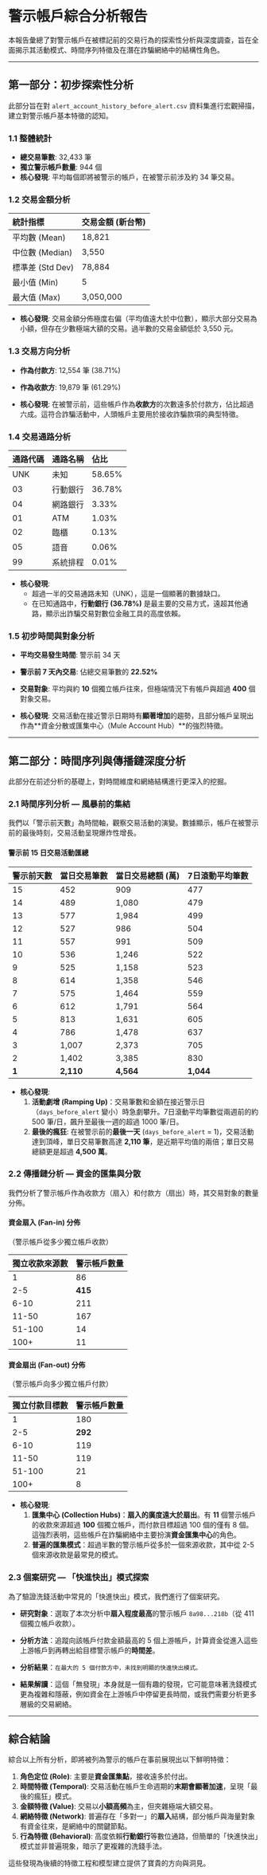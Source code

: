 # 警示帳戶綜合分析報告

本報告彙總了對警示帳戶在被標記前的交易行為的探索性分析與深度調查，旨在全面揭示其活動模式、時間序列特徵及在潛在詐騙網絡中的結構性角色。

---

## 第一部分：初步探索性分析

此部分旨在對 `alert_account_history_before_alert.csv` 資料集進行宏觀掃描，建立對警示帳戶基本特徵的認知。

### 1.1 整體統計

- **總交易筆數**: 32,433 筆
- **獨立警示帳戶數量**: 944 個
- **核心發現**: 平均每個即將被警示的帳戶，在被警示前涉及約 34 筆交易。

### 1.2 交易金額分析

| 統計指標 | 交易金額 (新台幣) |
| :--- | :--- |
| 平均數 (Mean) | 18,821 |
| 中位數 (Median) | 3,550 |
| 標準差 (Std Dev) | 78,884 |
| 最小值 (Min) | 5 |
| 最大值 (Max) | 3,050,000 |

- **核心發現**: 交易金額分佈極度右偏（平均值遠大於中位數），顯示大部分交易為小額，但存在少數極端大額的交易。過半數的交易金額低於 3,550 元。

### 1.3 交易方向分析

- **作為付款方**: 12,554 筆 (38.71%)
- **作為收款方**: 19,879 筆 (61.29%)

- **核心發現**: 在被警示前，這些帳戶作為**收款方**的次數遠多於付款方，佔比超過六成。這符合詐騙活動中，人頭帳戶主要用於接收詐騙款項的典型特徵。

### 1.4 交易通路分析

| 通路代碼 | 通路名稱 | 佔比 |
| :--- | :--- | :--- |
| UNK | 未知 | 58.65% |
| 03 | 行動銀行 | 36.78% |
| 04 | 網路銀行 | 3.33% |
| 01 | ATM | 1.03% |
| 02 | 臨櫃 | 0.13% |
| 05 | 語音 | 0.06% |
| 99 | 系統排程 | 0.01% |

- **核心發現**:
    - 超過一半的交易通路未知（UNK），這是一個顯著的數據缺口。
    - 在已知通路中，**行動銀行 (36.78%)** 是最主要的交易方式，遠超其他通路，顯示出詐騙交易對數位金融工具的高度依賴。

### 1.5 初步時間與對象分析

- **平均交易發生時間**: 警示前 34 天
- **警示前 7 天內交易**: 佔總交易筆數的 **22.52%**
- **交易對象**: 平均與約 **10** 個獨立帳戶往來，但極端情況下有帳戶與超過 **400** 個對象交易。

- **核心發現**: 交易活動在接近警示日期時有**顯著增加**的趨勢，且部分帳戶呈現出作為**資金分散或匯集中心（Mule Account Hub）**的強烈特徵。

---

## 第二部分：時間序列與傳播鏈深度分析

此部分在前述分析的基礎上，對時間維度和網絡結構進行更深入的挖掘。

### 2.1 時間序列分析 — 風暴前的集結

我們以「警示前天數」為時間軸，觀察交易活動的演變。數據顯示，帳戶在被警示前的最後時刻，交易活動呈現爆炸性增長。

#### 警示前 15 日交易活動匯總

| 警示前天數 | 當日交易筆數 | 當日交易總額 (萬) | 7日滾動平均筆數 |
| :--- | :--- | :--- | :--- |
| 15 | 452 | 909 | 477 |
| 14 | 489 | 1,080 | 479 |
| 13 | 577 | 1,984 | 499 |
| 12 | 527 | 986 | 504 |
| 11 | 557 | 991 | 509 |
| 10 | 536 | 1,246 | 522 |
| 9 | 525 | 1,158 | 523 |
| 8 | 614 | 1,358 | 546 |
| 7 | 575 | 1,464 | 559 |
| 6 | 612 | 1,791 | 564 |
| 5 | 813 | 1,631 | 605 |
| 4 | 786 | 1,478 | 637 |
| 3 | 1,007 | 2,373 | 705 |
| 2 | 1,402 | 3,385 | 830 |
| **1** | **2,110** | **4,564** | **1,044** |

- **核心發現**:
    1.  **活動劇增 (Ramping Up)**：交易筆數和金額在接近警示日（`days_before_alert` 變小）時急劇攀升。7日滾動平均筆數從兩週前的約 500 筆/日，飆升至最後一週的超過 1000 筆/日。
    2.  **最後的瘋狂**: 在被警示前的**最後一天** (`days_before_alert` = 1)，交易活動達到頂峰，單日交易筆數高達 **2,110 筆**，是近期平均值的兩倍；單日交易總額更是超過 **4,500 萬**。

### 2.2 傳播鏈分析 — 資金的匯集與分散

我們分析了警示帳戶作為收款方（扇入）和付款方（扇出）時，其交易對象的數量分佈。

#### 資金扇入 (Fan-in) 分佈
（警示帳戶從多少獨立帳戶收款）

| 獨立收款來源數 | 警示帳戶數量 |
| :--- | :--- |
| 1 | 86 |
| 2-5 | **415** |
| 6-10 | 211 |
| 11-50 | 167 |
| 51-100 | 14 |
| 100+ | 11 |

#### 資金扇出 (Fan-out) 分佈
（警示帳戶向多少獨立帳戶付款）

| 獨立付款目標數 | 警示帳戶數量 |
| :--- | :--- |
| 1 | 180 |
| 2-5 | **292** |
| 6-10 | 119 |
| 11-50 | 119 |
| 51-100 | 21 |
| 100+ | 8 |

- **核心發現**:
    1.  **匯集中心 (Collection Hubs)**：**扇入的廣度遠大於扇出**。有 **11** 個警示帳戶的收款來源超過 **100** 個獨立帳戶，而付款目標超過 100 個的僅有 8 個。這強烈表明，這些帳戶在詐騙網絡中主要扮演**資金匯集中心**的角色。
    2.  **普遍的匯集模式**：超過半數的警示帳戶從多於一個來源收款，其中從 2-5 個來源收款是最常見的模式。

### 2.3 個案研究 — 「快進快出」模式探索

為了驗證洗錢活動中常見的「快進快出」模式，我們進行了個案研究。

- **研究對象**：選取了本次分析中**扇入程度最高**的警示帳戶 `8a98...218b`（從 411 個獨立帳戶收款）。
- **分析方法**：追蹤向該帳戶付款金額最高的 5 個上游帳戶，計算資金從進入這些上游帳戶到再轉出給目標警示帳戶的**時間差**。
- **分析結果**：`在最大的 5 個付款方中，未找到明顯的快進快出模式。`

- **結果解讀**：這個「無發現」本身就是一個有趣的發現，它可能意味著洗錢模式更為複雜和隱蔽，例如資金在上游帳戶中停留更長時間，或我們需要分析更多層級的交易網絡。

---

## 綜合結論

綜合以上所有分析，即將被列為警示的帳戶在事前展現出以下鮮明特徵：

1.  **角色定位 (Role)**: 主要是**資金匯集點**，接收遠多於付出。
2.  **時間特徵 (Temporal)**: 交易活動在帳戶生命週期的**末期會顯著加速**，呈現「最後的瘋狂」模式。
3.  **金額特徵 (Value)**: 交易以**小額高頻**為主，但夾雜極端大額交易。
4.  **網絡特徵 (Network)**: 普遍存在「多對一」的**扇入**結構，部分帳戶與海量對象有資金往來，是網絡中的關鍵節點。
5.  **行為特徵 (Behavioral)**: 高度依賴**行動銀行**等數位通路，但簡單的「快進快出」模式並非普遍現象，暗示了更複雜的洗錢手法。

這些發現為後續的特徵工程和模型建立提供了寶貴的方向與洞見。
